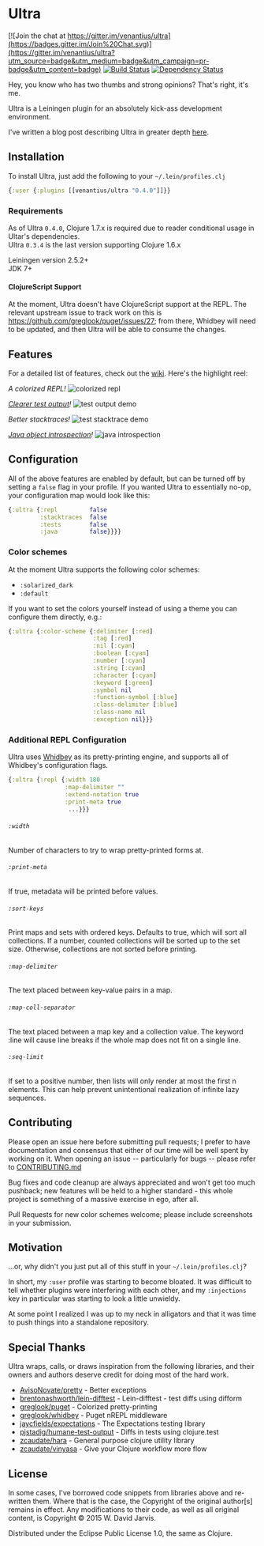 # Ultra

[![Join the chat at https://gitter.im/venantius/ultra](https://badges.gitter.im/Join%20Chat.svg)](https://gitter.im/venantius/ultra?utm_source=badge&utm_medium=badge&utm_campaign=pr-badge&utm_content=badge)
[![Build Status](https://travis-ci.org/venantius/ultra.svg?branch=master)](https://travis-ci.org/venantius/ultra)
[![Dependency Status](https://www.versioneye.com/user/projects/54b5674f050646ca5c000068/badge.svg?style=flat)](https://www.versioneye.com/user/projects/54b5674f050646ca5c000068)

Hey, you know who has two thumbs and strong opinions? That's right, it's me.

Ultra is a Leiningen plugin for an absolutely kick-ass development environment.

I've written a blog post describing Ultra in greater depth [here](http://blog.venanti.us/ultra).

## Installation

To install Ultra, just add the following to your `~/.lein/profiles.clj`

```clojure
{:user {:plugins [[venantius/ultra "0.4.0"]]}}
```

### Requirements

As of Ultra `0.4.0`, Clojure 1.7.x is required due to reader conditional usage in Ultar's dependencies.  
Ultra `0.3.4` is the last version supporting Clojure 1.6.x

Leiningen version 2.5.2+  
JDK 7+

#### ClojureScript Support

At the moment, Ultra doesn't have ClojureScript support at the REPL. The relevant upstream issue to track work on this is https://github.com/greglook/puget/issues/27; from there, Whidbey will need to be updated, and then Ultra will be able to consume the changes.

## Features
For a detailed list of features, check out the [wiki](https://github.com/venantius/ultra/wiki). Here's the highlight reel:

*A colorized REPL!*
![colorized repl](https://venantius.github.io/ultra/images/colorized-repl.png)

*[Clearer test output](https://github.com/venantius/ultra/wiki/Tests)!*
![test output demo](https://venantius.github.io/ultra/images/test-output.png)

*Better stacktraces!*
![test stacktrace demo](https://venantius.github.io/ultra/images/colorized-test-stacktrace.png)

*[Java object introspection](https://github.com/venantius/ultra/wiki/Java)!* 
![java introspection](https://venantius.github.io/ultra/images/java-interop.png)

## Configuration

All of the above features are enabled by default, but can be turned off by setting a `false` flag in your profile. If you wanted Ultra to essentially no-op, your configuration map would look like this: 

```clojure
{:ultra {:repl         false
         :stacktraces  false
         :tests        false
         :java         false}}}}
```

### Color schemes

At the moment Ultra supports the following color schemes:
 - `:solarized_dark`
 - `:default`

If you want to set the colors yourself instead of using a theme you can configure them directly, e.g.:

```clojure
{:ultra {:color-scheme {:delimiter [:red]
                        :tag [:red]
                        :nil [:cyan]
                        :boolean [:cyan]
                        :number [:cyan]
                        :string [:cyan]
                        :character [:cyan]
                        :keyword [:green]
                        :symbol nil
                        :function-symbol [:blue]
                        :class-delimiter [:blue]
                        :class-name nil
                        :exception nil}}}
```

### Additional REPL Configuration

Ultra uses [Whidbey](https://github.com/greglook/whidbey) as its pretty-printing engine, and supports all of Whidbey's configuration flags. 

```clojure
{:ultra {:repl {:width 180
                :map-delimiter ""
                :extend-notation true
                :print-meta true
                 ...}}}
```

###### `:width`

Number of characters to try to wrap pretty-printed forms at.

###### `:print-meta`

If true, metadata will be printed before values.

###### `:sort-keys`

Print maps and sets with ordered keys. Defaults to true, which will sort all collections. If a number, counted collections will be sorted up to the set size. Otherwise, collections are not sorted before printing.

###### `:map-delimiter`

The text placed between key-value pairs in a map.

###### `:map-coll-separator`

The text placed between a map key and a collection value. The keyword :line will cause line breaks if the whole map does not fit on a single line.

###### `:seq-limit`

If set to a positive number, then lists will only render at most the first n elements. This can help prevent unintentional realization of infinite lazy sequences.

## Contributing

Please open an issue here before submitting pull requests; I prefer to have documentation and consensus that either of our time will be well spent by working on it. When opening an issue -- particularly for bugs -- please refer to [CONTRIBUTING.md](https://github.com/venantius/ultra/blob/master/CONTRIBUTING.md)

Bug fixes and code cleanup are always appreciated and won't get too much pushback; new features will be held to a higher standard - this whole project is something of a massive exercise in ego, after all.

Pull Requests for new color schemes welcome; please include screenshots in your submission.

## Motivation

...or, why didn't you just put all of this stuff in your `~/.lein/profiles.clj`?

In short, my `:user` profile was starting to become bloated. It was difficult to tell whether plugins were interfering with each other, and my `:injections` key in particular was starting to look a little unwieldy. 

At some point I realized I was up to my neck in alligators and that it was time to push things into a standalone repository.

## Special Thanks

Ultra wraps, calls, or draws inspiration from the following libraries, and their owners and authors deserve credit for doing most of the hard work.  

 - [AvisoNovate/pretty](https://github.com/AvisoNovate/pretty) - Better exceptions
 - [brentonashworth/lein-difftest](https://github.com/brentonashworth/lein-difftest) - Lein-difftest - test diffs using difform
 - [greglook/puget](https://github.com/greglook/puget) - Colorized pretty-printing
 - [greglook/whidbey](https://github.com/greglook/whidbey) - Puget nREPL middleware
 - [jaycfields/expectations](https://github.com/jaycfields/expectations) - The Expectations testing library
 - [pjstadig/humane-test-output](https://github.com/pjstadig/humane-test-output) - Diffs in tests using clojure.test
 - [zcaudate/hara](https://github.com/zcaudate/hara) - General purpose clojure utility library
 - [zcaudate/vinyasa](https://github.com/zcaudate/vinyasa) - Give your Clojure workflow more flow

## License

In some cases, I've borrowed code snippets from libraries above and re-written them. Where that is the case, the Copyright of the original author[s] remains in effect. Any modifications to their code, as well as all original content, is Copyright © 2015 W. David Jarvis.

Distributed under the Eclipse Public License 1.0, the same as Clojure.
